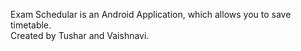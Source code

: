 Exam Schedular is an Android Application, which allows you to save timetable.<br>
Created by Tushar and Vaishnavi.
